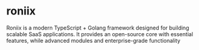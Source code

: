 # roniix
Roniix is a modern TypeScript + Golang framework designed for building scalable SaaS applications. It provides an open-source core with essential features, while advanced modules and enterprise-grade functionality
